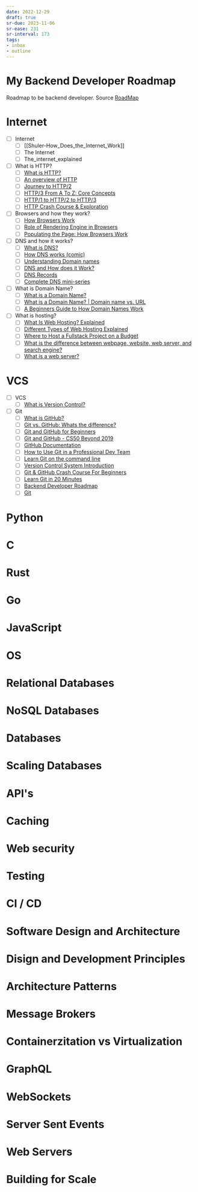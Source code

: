 ```yaml
---
date: 2022-12-29
draft: true
sr-due: 2023-11-06
sr-ease: 231
sr-interval: 173
tags:
- inbox
- outline
---
```


# My Backend Developer Roadmap

Roadmap to be backend developer.
Source [RoadMap](https://roadmap.sh/backend)

# Internet
- [ ] Internet
    - [ ] [[Shuler-How_Does_the_Internet_Work]]
    - [ ] The Internet
    - [ ] The_internet_explained
- [ ] What is HTTP?
    - [ ] [What is HTTP?](https://www.cloudflare.com/en-gb/learning/ddos/glossary/hypertext-transfer-protocol-http/)
    - [ ] [An overview of HTTP](https://developer.mozilla.org/en-US/docs/Web/HTTP/Overview)
    - [ ] [Journey to HTTP/2](https://kamranahmed.info/blog/2016/08/13/http-in-depth)
    - [ ] [HTTP/3 From A To Z: Core Concepts](https://www.smashingmagazine.com/2021/08/http3-core-concepts-part1/)
    - [ ] [HTTP/1 to HTTP/2 to HTTP/3](https://www.youtube.com/watch?v=a-sBfyiXysI)
    - [ ] [HTTP Crash Course & Exploration](https://www.youtube.com/watch?v=iYM2zFP3Zn0)
- [ ] Browsers and how they work?
    - [ ] [How Browsers Work](https://www.html5rocks.com/en/tutorials/internals/howbrowserswork/)
    - [ ] [Role of Rendering Engine in Browsers](https://www.browserstack.com/guide/browser-rendering-engine)
    - [ ] [Populating the Page: How Browsers Work](https://developer.mozilla.org/en-US/docs/Web/Performance/How_browsers_work)
- [ ] DNS and how it works?
    - [ ] [What is DNS?](https://www.cloudflare.com/en-gb/learning/dns/what-is-dns/)
    - [ ] [How DNS works (comic)](https://howdns.works/)
    - [ ] [Understanding Domain names](https://developer.mozilla.org/en-US/docs/Glossary/DNS/)
    - [ ] [DNS and How does it Work?](https://www.youtube.com/watch?v=Wj0od2ag5sk)
    - [ ] [DNS Records](https://www.youtube.com/watch?v=7lxgpKh_fRY)
    - [ ] [Complete DNS mini-series](https://www.youtube.com/watch?v=zEmUuNFBgN8&list=PLTk5ZYSbd9MhMmOiPhfRJNW7bhxHo4q-K)
- [ ] What is Domain Name?
    - [ ] [What is a Domain Name?](https://developer.mozilla.org/en-US/docs/Learn/Common_questions/What_is_a_domain_name)
    - [ ] [What is a Domain Name? | Domain name vs. URL](https://www.cloudflare.com/en-gb/learning/dns/glossary/what-is-a-domain-name/)
    - [ ] [A Beginners Guide to How Domain Names Work](https://www.youtube.com/watch?v=Y4cRx19nhJk)
- [ ] What is hosting?
    - [ ] [What Is Web Hosting? Explained](https://www.youtube.com/watch?v=htbY9-yggB0)
    - [ ] [Different Types of Web Hosting Explained](https://www.youtube.com/watch?v=AXVZYzw8geg)
    - [ ] [Where to Host a Fullstack Project on a Budget](https://www.youtube.com/watch?v=Kx_1NYYJS7Q)
    - [ ] [What is the difference between webpage, website, web server, and search engine?](https://developer.mozilla.org/en-US/docs/Learn/Common_questions/Web_mechanics/Pages_sites_servers_and_search_engines)
    - [ ] [What is a web server?](https://developer.mozilla.org/en-US/docs/Learn/Common_questions/Web_mechanics/What_is_a_web_server)
# VCS
- [ ] VCS
    - [ ] [What is Version Control?](https://www.atlassian.com/git/tutorials/what-is-version-control)
- [ ] Git
    - [ ] [What is GitHub?](https://www.youtube.com/watch?v=w3jLJU7DT5E)
    - [ ] [Git vs. GitHub: Whats the difference?](https://www.youtube.com/watch?v=wpISo9TNjfU)
    - [ ] [Git and GitHub for Beginners](https://www.youtube.com/watch?v=RGOj5yH7evk)
    - [ ] [Git and GitHub - CS50 Beyond 2019](https://www.youtube.com/watch?v=eulnSXkhE7I)
    - [ ] [GitHub Documentation](https://docs.github.com/en/get-started/quickstart)
    - [ ] [How to Use Git in a Professional Dev Team](https://ooloo.io/project/github-flow)
    - [ ] [Learn Git on the command line](https://github.com/jlord/git-it-electron)
    - [ ] [Version Control System Introduction](https://www.youtube.com/watch?v=zbKdDsNNOhg)
    - [ ] [Git & GitHub Crash Course For Beginners](https://www.youtube.com/watch?v=SWYqp7iY_Tc)
    - [ ] [Learn Git in 20 Minutes](https://youtu.be/Y9XZQO1n_7c?t=21)
    - [ ] [Backend Developer Roadmap](https://roadmap.sh/backend)
    - [ ] [Git](https://git-scm.com/)

# Python

# C

# Rust

# Go

# JavaScript

# OS

# Relational Databases

# NoSQL Databases

# Databases

# Scaling Databases

# API's

# Caching

# Web security

# Testing

# CI / CD

# Software Design and Architecture

# Disign and Development Principles

# Architecture Patterns

# Message Brokers

# Containerzitation vs Virtualization

# GraphQL

# WebSockets

# Server Sent Events

# Web Servers

# Building for Scale